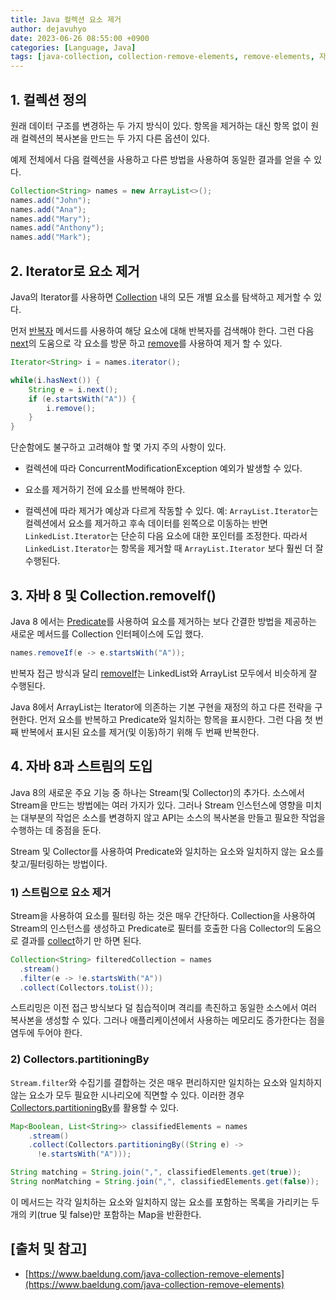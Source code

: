 ```yaml
---
title: Java 컬렉션 요소 제거
author: dejavuhyo
date: 2023-06-26 08:55:00 +0900
categories: [Language, Java]
tags: [java-collection, collection-remove-elements, remove-elements, 자바-컬렉션, 컬렉션-요소-제거, 요소-제거]
---
```


## 1. 컬렉션 정의
원래 데이터 구조를 변경하는 두 가지 방식이 있다. 항목을 제거하는 대신 항목 없이 원래 컬렉션의 복사본을 만드는 두 가지 다른 옵션이 있다.

예제 전체에서 다음 컬렉션을 사용하고 다른 방법을 사용하여 동일한 결과를 얻을 수 있다.

```java
Collection<String> names = new ArrayList<>();
names.add("John");
names.add("Ana");
names.add("Mary");
names.add("Anthony");
names.add("Mark");
```

## 2. Iterator로 요소 제거
Java의 Iterator를 사용하면 [Collection](https://docs.oracle.com/en/java/javase/17/docs/api/java.base/java/util/Collection.html) 내의 모든 개별 요소를 탐색하고 제거할 수 있다.

먼저 [반복자](https://docs.oracle.com/en/java/javase/17/docs/api/java.base/java/util/Collection.html#iterator()) 메서드를 사용하여 해당 요소에 대해 반복자를 검색해야 한다. 그런 다음 [next](https://docs.oracle.com/en/java/javase/17/docs/api/java.base/java/util/Iterator.html#next())의 도움으로 각 요소를 방문 하고 [remove](https://docs.oracle.com/en/java/javase/17/docs/api/java.base/java/util/Iterator.html#remove())를 사용하여 제거 할 수 있다.

```java
Iterator<String> i = names.iterator();

while(i.hasNext()) {
    String e = i.next();
    if (e.startsWith("A")) {
        i.remove();
    }
}
```

단순함에도 불구하고 고려해야 할 몇 가지 주의 사항이 있다.

* 컬렉션에 따라 ConcurrentModificationException 예외가 발생할 수 있다.

* 요소를 제거하기 전에 요소를 반복해야 한다.

* 컬렉션에 따라 제거가 예상과 다르게 작동할 수 있다. 예: `ArrayList.Iterator`는 컬렉션에서 요소를 제거하고 후속 데이터를 왼쪽으로 이동하는 반면 `LinkedList.Iterator`는 단순히 다음 요소에 대한 포인터를 조정한다. 따라서 `LinkedList.Iterator`는 항목을 제거할 때 `ArrayList.Iterator` 보다 훨씬 더 잘 수행된다.

## 3. 자바 8 및 Collection.removeIf()
Java 8 에서는 [Predicate](https://docs.oracle.com/en/java/javase/17/docs/api/java.base/java/util/function/Predicate.html)를 사용하여 요소를 제거하는 보다 간결한 방법을 제공하는 새로운 메서드를 Collection 인터페이스에 도입 했다.

```java
names.removeIf(e -> e.startsWith("A"));
```

반복자 접근 방식과 달리 [removeIf](https://docs.oracle.com/en/java/javase/17/docs/api/java.base/java/util/Collection.html#removeIf(java.util.function.Predicate))는 LinkedList와 ArrayList 모두에서 비슷하게 잘 수행된다.

Java 8에서 ArrayList는 Iterator에 의존하는 기본 구현을 재정의 하고 다른 전략을 구현한다. 먼저 요소를 반복하고 Predicate와 일치하는 항목을 표시한다. 그런 다음 첫 번째 반복에서 표시된 요소를 제거(및 이동)하기 위해 두 번째 반복한다.

## 4. 자바 8과 스트림의 도입
Java 8의 새로운 주요 기능 중 하나는 Stream(및 Collector)의 추가다. 소스에서 Stream을 만드는 방법에는 여러 가지가 있다. 그러나 Stream 인스턴스에 영향을 미치는 대부분의 작업은 소스를 변경하지 않고 API는 소스의 복사본을 만들고 필요한 작업을 수행하는 데 중점을 둔다.

Stream 및 Collector를 사용하여 Predicate와 일치하는 요소와 일치하지 않는 요소를 찾고/필터링하는 방법이다.

### 1) 스트림으로 요소 제거
Stream을 사용하여 요소를 필터링 하는 것은 매우 간단하다. Collection을 사용하여 Stream의 인스턴스를 생성하고 Predicate로 필터를 호출한 다음 Collector의 도움으로 결과를 [collect](https://docs.oracle.com/en/java/javase/17/docs/api/java.base/java/util/stream/Stream.html#collect(java.util.stream.Collector))하기 만 하면 된다.

```java
Collection<String> filteredCollection = names
  .stream()
  .filter(e -> !e.startsWith("A"))
  .collect(Collectors.toList());
```

스트리밍은 이전 접근 방식보다 덜 침습적이며 격리를 촉진하고 동일한 소스에서 여러 복사본을 생성할 수 있다. 그러나 애플리케이션에서 사용하는 메모리도 증가한다는 점을 염두에 두어야 한다.

### 2) Collectors.partitioningBy
`Stream.filter`와 수집기를 결합하는 것은 매우 편리하지만 일치하는 요소와 일치하지 않는 요소가 모두 필요한 시나리오에 직면할 수 있다. 이러한 경우 [Collectors.partitioningBy](https://docs.oracle.com/en/java/javase/17/docs/api/java.base/java/util/stream/Collectors.html#partitioningBy(java.util.function.Predicate,java.util.stream.Collector))를 활용할 수 있다.

```java
Map<Boolean, List<String>> classifiedElements = names
    .stream()
    .collect(Collectors.partitioningBy((String e) -> 
      !e.startsWith("A")));

String matching = String.join(",", classifiedElements.get(true));
String nonMatching = String.join(",", classifiedElements.get(false));
```

이 메서드는 각각 일치하는 요소와 일치하지 않는 요소를 포함하는 목록을 가리키는 두 개의 키(true 및 false)만 포함하는 Map을 반환한다.

## [출처 및 참고]
* [https://www.baeldung.com/java-collection-remove-elements](https://www.baeldung.com/java-collection-remove-elements)
